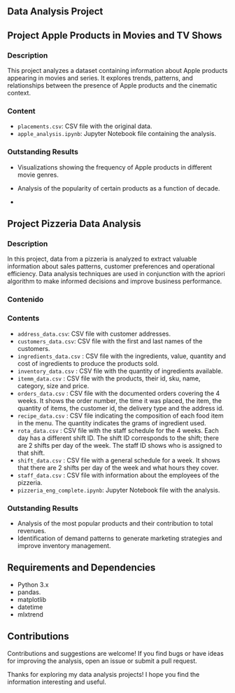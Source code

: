 ## Data Analysis Project

## Project Apple Products in Movies and TV Shows

### Description
This project analyzes a dataset containing information about Apple products appearing in movies and series. It explores trends, patterns, and relationships between the presence of Apple products and the cinematic context.

### Content
- `placements.csv`: CSV file with the original data.
- `apple_analysis.ipynb`: Jupyter Notebook file containing the analysis.

### Outstanding Results
- Visualizations showing the frequency of Apple products in different movie genres.
- Analysis of the popularity of certain products as a function of decade.

- 
## Project Pizzeria Data Analysis

### Description
In this project, data from a pizzeria is analyzed to extract valuable information about sales patterns, customer preferences and operational efficiency. Data analysis techniques are used in conjunction with the apriori algorithm to make informed decisions and improve business performance.

### Contenido
### Contents
- `address_data.csv`: CSV file with customer addresses.
- `customers_data.csv`: CSV file with the first and last names of the customers.
- `ingredients_data.csv` : CSV file with the ingredients, value, quantity and cost of ingredients to produce the products sold.
- `inventory_data.csv` : CSV file with the quantity of ingredients available.
- `itemm_data.csv` : CSV file with the products, their id, sku, name, category, size and price.
- `orders_data.csv` : CSV file with the documented orders covering the 4 weeks. It shows the order number, the time it was placed, the item, the quantity of items, the customer id, the delivery type and the address id. 
- `recipe_data.csv` : CSV file indicating the composition of each food item in the menu. The quantity indicates the grams of ingredient used.
- `rota_data.csv` : CSV file with the staff schedule for the 4 weeks. Each day has a different shift ID. The shift ID corresponds to the shift; there are 2 shifts per day of the week. The staff ID shows who is assigned to that shift.
- `shift_data.csv` : CSV file with a general schedule for a week. It shows that there are 2 shifts per day of the week and what hours they cover.
- `staff_data.csv` : CSV file with information about the employees of the pizzeria.
- `pizzeria_eng_complete.ipynb`: Jupyter Notebook file with the analysis.



### Outstanding Results
- Analysis of the most popular products and their contribution to total revenues.
- Identification of demand patterns to generate marketing strategies and improve inventory management.

  
## Requirements and Dependencies

- Python 3.x
- pandas.
- matplotlib
- datetime
- mlxtrend


## Contributions
Contributions and suggestions are welcome! If you find bugs or have ideas for improving the analysis, open an issue or submit a pull request.




Thanks for exploring my data analysis projects! I hope you find the information interesting and useful.
